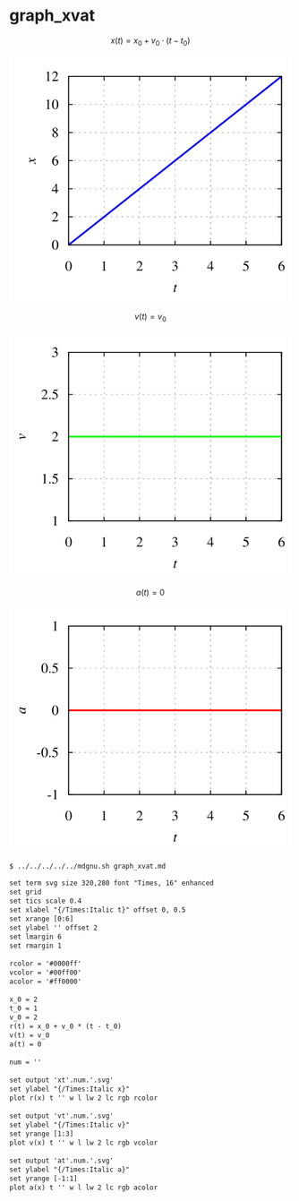 # graph_xvat

$$\tag{1}
x(t) = x_0 + v_0 \cdot (t - t_0)
$$

![](xt.svg)

$$\tag{2}
v(t) = v_0
$$

![](vt.svg)

$$\tag{3}
a(t) = 0
$$

![](at.svg)


```shell
$ ../../../../../mdgnu.sh graph_xvat.md
```


```gnuplot
set term svg size 320,280 font "Times, 16" enhanced
set grid
set tics scale 0.4
set xlabel "{/Times:Italic t}" offset 0, 0.5
set xrange [0:6]
set ylabel '' offset 2
set lmargin 6
set rmargin 1

rcolor = '#0000ff'
vcolor = '#00ff00'
acolor = '#ff0000'

x_0 = 2
t_0 = 1
v_0 = 2
r(t) = x_0 + v_0 * (t - t_0)
v(t) = v_0
a(t) = 0

num = ''

set output 'xt'.num.'.svg'
set ylabel "{/Times:Italic x}"
plot r(x) t '' w l lw 2 lc rgb rcolor

set output 'vt'.num.'.svg'
set ylabel "{/Times:Italic v}"
set yrange [1:3]
plot v(x) t '' w l lw 2 lc rgb vcolor

set output 'at'.num.'.svg'
set ylabel "{/Times:Italic a}"
set yrange [-1:1]
plot a(x) t '' w l lw 2 lc rgb acolor
```
